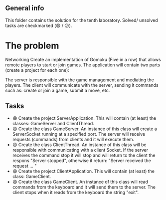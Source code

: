 ## General info
This folder contains the solution for the tenth laboratory. Solved/ unsolved tasks are checkmarked (:smile: / :confused:).

# The problem

Networking
Create an implementation of Gomoku (Five in a row) that allows remote players to start or join games. The application will contain two parts (create a project for each one):

The server is responsible with the game management and mediating the players.
The client will communicate with the server, sending it commands such as:
create or join a game,
submit a move, etc.


## Tasks
  * :smile: Create the project ServerApplication. This will contain (at least) the classes: GameServer and ClientThread.
  * :smile: Create the class GameServer. An instance of this class will create a ServerSocket running at a specified port. The server will receive requests (commands) from clients and it will execute them.
  * :smile: Create the class ClientThread. An instance of this class will be responsible with communicating with a client Socket. If the server receives the command stop it will stop and will return to the client the respons "Server stopped", otherwise it return: "Server received the request ... "
  * :smile: Create the project ClientApplication. This will contain (at least) the class: GameClient.
  * :smile: Create the class GameClient. An instance of this class will read commands from the keyboard and it will send them to the server. The client stops when it reads from the keyboard the string "exit".
